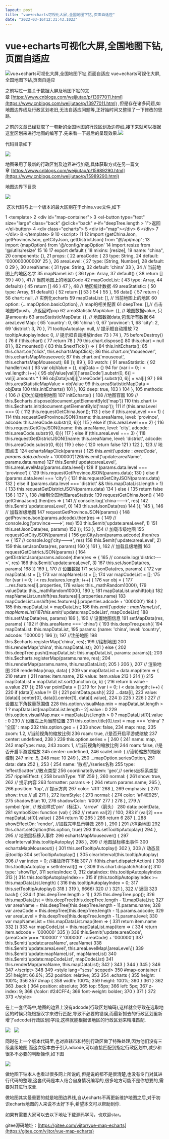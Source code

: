 ```yaml
---
layout: post
title: "vue+echarts可视化大屏,全国地图下钻,页面自适应"
date: "2022-03-16T12:31:43.102Z"
---
```

vue+echarts可视化大屏,全国地图下钻,页面自适应
=============================

![vue+echarts可视化大屏,全国地图下钻,页面自适应](https://img2022.cnblogs.com/blog/1345718/202203/1345718-20220311191613042-1332345011.png) vue+echarts可视化大屏,全国地图下钻,页面自适应

之前写过一篇关于数据大屏及地图下钻的文章 [https://www.cnblogs.com/weijiutao/p/13977011.html](https://www.cnblogs.com/weijiutao/p/13977011.html) ,但是存在诸多问题,如地图边界线及行政区划老旧,无法自适应问题等,正好抽时间又整理了一下修改的思路.

之前的文章已经获取了一套新的全国地图的行政区划及边界线,接下来就可以根据这套区划来进行地图的编写了.先来看一下最后的呈现效果.![](https://img2022.cnblogs.com/blog/1345718/202203/1345718-20220311185515641-1202108135.gif)

代码目录如下

![](https://img2022.cnblogs.com/blog/1345718/202203/1345718-20220311185617031-922996823.png)

地图采用了最新的行政区划及边界进行加载,具体获取方式在另一篇文章 [https://www.cnblogs.com/weijiutao/p/15989290.html](https://www.cnblogs.com/weijiutao/p/15989290.html)

地图边界下目录

![](https://img2022.cnblogs.com/blog/1345718/202203/1345718-20220311192329814-1691778136.png)

 这次代码与上一个版本的最大区别在于china.vue文件,如下

  1 <template\>
  2   <div id\="map-container"\>
  3     <el-button type\="text" size\="large" class\="back" @click\="back" v-if\="deepTree.length > 1"\>返回</el-button\>
  4     <div class\="echarts"\>
  5       <div id\="map"\></div\>
  6     </div\>
  7   </div\>
  8 </template\>
  9 
 10 <script\>
 11 
 12 import {getChinaJson, getProvinceJson, getCityJson, getDistrictJson} from "@/api/map";
 13 import {mapOption} from '@/config/mapOption'
 14 import resize from '@/utils/resize'
 15 
 16 
 17 export default { 18   mixins: \[resize\],
 19 name: "china",
 20   components: {},
 21   props: {
 22     areaCode: {
 23       type: String,
 24       default: '000000000000'
 25     },
 26     areaLevel: {
 27       type: \[String, Number\],
 28       default: 0
 29     },
 30     areaName: {
 31       type: String,
 32       default: 'china'
 33     },
 34     // 当前地图上的地区名字
 35     mapNameList: {
 36       type: Array,
 37       default() {
 38         return \[\] 39       }
 40     },
 41     // 当前地图上的地区Code
 42     mapCodeList: {
 43       type: Array,
 44       default() {
 45         return \[\] 46       }
 47     },
 48     // 地区统计数据
 49     areaStatistic: {
 50       type: Array,
 51       default() {
 52         return \[\] 53       }
 54     }
 55   },
 56   data() {
 57     return { 58 chart: null, // 实例化echarts
 59 mapDataList: \[\], // 当前地图上的地区
 60 option: {...mapOption.basicOption}, // map的相关配置
 61       deepTree: \[\],// 点击地图时push，点返回时pop
 62 areaStatisticMapValue: {}, // 地图数据value, 只是amounts
 63 areaStatisticMapData: {}, // 地图数据data,包含所有数据
 64       areaLevelMap: {
 65         'country': 0,
 66         'china': 0,
 67         'province': 1,
 68         'city': 2,
 69         'district': 3,
 70       },
 71 tooltipAutoplay: null, // 提示框自动播放
 72 tooltipAutoplayIndex: 0, // 提示框自动播放index
 73     }
 74   },
 75   beforeDestroy() {
 76     if (!this.chart) {
 77       return
 78     }
 79     this.chart.dispose()
 80     this.chart \= null
 81   },
 82   mounted() {
 83     this.$nextTick(() \=> { 84       this.initEcharts();
 85       this.chart.on('click', this.echartsMapClick);
 86       this.chart.on('mouseover', this.echartsMapMouseover);
 87       this.chart.on('mouseout', this.echartsMapMouseout);
 88     });
 89   },
 90   watch: {
 91     areaStatistic: {
 92       handler(val) {
 93         var objValue \= {}, objData \= {} 94         for (var i \= 0; i < val.length; i++) {
 95           objValue\[val\[i\]\['areaCode'\].substr(0, 6)\] \= val\[i\].amounts \* 1
 96           objData\[val\[i\]\['areaCode'\].substr(0, 6)\] \= val\[i\] 97         }
 98         this.areaStatisticMapValue \= objValue 99         this.areaStatisticMapData \= objData
100         this.initEcharts()
101 },
102 deep: true,
103 }
104 },
105 methods: {
106     // 初次加载绘制地图
107 initEcharts() {
108       //地图容器
109       // this.$echarts.dispose(document.getElementById('map'))
110       this.chart \= this.$echarts.init(document.getElementById('map'));
111       if (this.areaLevel \=== 0) {
112         this.requestGetChinaJson();
113 } else if (this.areaLevel \=== 1) {
114         this.requestGetProvinceJSON({name: this.areaName, level: 'province', adcode: this.areaCode.substr(0, 6)})
115 } else if (this.areaLevel \=== 2) {
116         this.requestGetCityJSON({name: this.areaName, level: 'city', adcode: this.areaCode.substr(0, 6)})
117 } else if (this.areaLevel \=== 3) {
118         this.requestGetDistrictJSON({name: this.areaName, level: 'district', adcode: this.areaCode.substr(0, 6)})
119 } else {
120         return false
121 }
122 },
123     // 地图点击
124 echartsMapClick(params) {
125       this.$emit('update:areaCode', params.data.adcode + '000000')
126       this.$emit('update:areaName', params.data.name)
127       this.$emit('update:areaLevel', this.areaLevelMap\[params.data.level\])
128       if (params.data.level \=== 'province') {
129         this.requestGetProvinceJSON(params.data);
130 } else if (params.data.level \=== 'city') {
131         this.requestGetCityJSON(params.data)
132 } else if (params.data.level \=== 'district' && this.mapDataList.length \> 1) {
133         this.requestGetDistrictJSON(params.data)
134 } else {
135         return false
136 }
137 },
138     //绘制全国地图areaStatistic
139 requestGetChinaJson() {
140 getChinaJson().then(res \=> {
141         // console.log('china--->', res)
142         this.$emit('update:areaLevel', 0)
143         this.setJsonData(res)
144 });
145 },
146     // 加载省级地图
147 requestGetProvinceJSON(params) {
148 getProvinceJson(params.adcode).then(res \=> {
149         // console.log('province--->', res)
150         this.$emit('update:areaLevel', 1)
151         this.setJsonData(res, params)
152 });
153 },
154     // 加载市级地图
155 requestGetCityJSON(params) {
156 getCityJson(params.adcode).then(res \=> {
157         // console.log('city--->', res)
158         this.$emit('update:areaLevel', 2)
159         this.setJsonData(res, params)
160 })
161 },
162     // 加载县级地图
163 requestGetDistrictJSON(params) {
164 getDistrictJson(params.adcode).then(res \=> {
165         // console.log('district--->', res)
166         this.$emit('update:areaLevel', 3)
167         this.setJsonData(res, params)
168 })
169 },
170     // 设置数据
171 setJsonData(res, params) {
172       var mapDataList \= \[\];
173       var mapNameList \= \[\];
174       var mapCodeList \= \[\];
175       for (var i \= 0; i < res.features.length; i++) {
176         var obj \= {
177 ...res.features\[i\].properties,
178 value: this.\_mathRandom1000(),
179 valueData: this.\_mathRandom1000(),
180 };
181 mapDataList.unshift(obj)
182 mapNameList.unshift(res.features\[i\].properties.name)
183 mapCodeList.unshift(res.features\[i\].properties.adcode + '000000')
184 }
185       this.mapDataList \= mapDataList;
186       this.$emit('update:mapNameList', mapNameList)
187       this.$emit('update:mapCodeList', mapCodeList)
188       this.setMapData(res, params)
189 },
190     // 设置地图信息
191 setMapData(res, params) {
192       if (this.areaName \=== 'china') {
193         this.deepTree.push({
194 mapDataList: this.mapDataList,
195 params: {name: 'china', level: 'country', adcode: '100000'}
196 });
197         //注册地图
198         this.$echarts.registerMap('china', res);
199         //绘制地图
200         this.renderMap('china', this.mapDataList);
201 } else {
202         this.deepTree.push({mapDataList: this.mapDataList, params: params});
203         this.$echarts.registerMap(params.name, res);
204         this.renderMap(params.name, this.mapDataList);
205 }
206 },
207     // 渲染地图
208 renderMap(map, data) {
209       var mapDataList \= data.map(item \=> {
210         return {
211 name: item.name,
212 value: item.value
213 }
214 })
215 mapDataList \= mapDataList.sort(function (a, b) {
216         return b.value \- a.value
217 });
218       var pointData \= \[\]
219       for (var i \= 0; i < data.length; i++) {
220         if (data\[i\].value != 0) {
221 pointData.push({
222 ...data\[i\],
223             value: \[data\[i\].center\[0\], data\[i\].center\[1\], data\[i\].value\],
224 })
225 }
226 }
227       // 设置左下角数量范围值
228       this.option.visualMap.min \= mapDataList.length \> 1 ? mapDataList\[mapDataList.length \- 2\].value : 0
229       this.option.visualMap.max \= mapDataList.length \> 0 ? mapDataList\[0\].value : 0
230       // 设置左上角当前位置
231       this.option.title\[0\].text \= map \=== 'china' ? '全国' : map
232       this.option.geo \= {
233 show: false,
234 map: map,
235 zoom: 1.2, //当前视角的缩放比例
236 roam: true, //是否开启平游或缩放
237 center: undefined,
238 }
239       this.option.series \= \[
240 {
241 name: map,
242 mapType: map,
243 zoom: 1, //当前视角的缩放比例
244 roam: false, //是否开启平游或缩放
245 center: undefined,
246 scaleLimit: { //滚轮缩放的极限控制
247             min: .5,
248 max: 10
249 },
250 ...mapOption.seriesOption,
251 data: data
252 },
253 {
254 name: '散点',//series名称
255 type: 'effectScatter',//散点类型
256 coordinateSystem: 'geo',// series坐标系类型
257 rippleEffect: {
258 brushType: 'fill'
259 },
260 normal: {
261 show: true,
262             // 提示内容
263 formatter: params \=> {
264               return params.name;
265 },
266 position: 'top', // 提示方向
267 color: '#fff'
268 },
269 emphasis: {
270 show: true // 点
271 },
272 itemStyle: {
273 normal: {
274 color: '#F4E925',
275 shadowBlur: 10,
276 shadowColor: '#000'
277 }
278 },
279           // symbol:'pin', // 散点样式'pin'（标注）、'arrow'（箭头）
280 data: pointData,
281 symbolSize: function (val) {
282             // return val\[2\] / 100;
283             if (val\[2\] \=== mapDataList\[0\].value) {
284               return 10
285 }
286             return 6
287 },
288 showEffectOn: 'render', //加载完毕显示特效
289 },
290 \]
291       //渲染地图
292       this.chart.setOption(this.option, true)
293       this.setTooltipAutoplay()
294 },
295     // 地图鼠标移入事件
296 echartsMapMouseover() {
297       clearInterval(this.tooltipAutoplay)
298 },
299     // 地图鼠标移出事件
300 echartsMapMouseout() {
301       this.setTooltipAutoplay()
302 },
303     // 动态显示tooltip
304 setTooltipAutoplay() {
305       clearInterval(this.tooltipAutoplay)
306       // var index = 0; //播放所在下标
307       // if(this.chart.dispatchAction) {
308       this.tooltipAutoplay \= setInterval(() \=> {
309         this.chart.dispatchAction({
310 type: 'showTip',
311 seriesIndex: 0,
312 dataIndex: this.tooltipAutoplayIndex
313 })
314         this.tooltipAutoplayIndex++
315         if (this.tooltipAutoplayIndex \>= this.mapDataList.length) {
316           this.tooltipAutoplayIndex \= 0;
317           this.setTooltipAutoplay()
318 }
319 }, 6666)
320       // }
321 },
322     // 返回
323 back() {
324       if (this.deepTree.length \> 1) {
325         this.deepTree.pop();
326         this.mapDataList \= this.deepTree\[this.deepTree.length \- 1\].mapDataList;
327         var areaName \= this.deepTree\[this.deepTree.length \- 1\].params.name;
328         var areaCode \= this.deepTree\[this.deepTree.length \- 1\].params.adcode;
329         var areaLevel \= this.deepTree\[this.deepTree.length \- 1\].params.level;
330         var mapNameList \= this.mapDataList.map(item \=> {
331           return item.name
332 })
333         var mapCodeList \= this.mapDataList.map(item \=> {
334           return item.adcode + '000000'
335 })
336         this.$emit('update:areaCode', (areaCode \=== '100000' ? '000000' : areaCode) + '000000')
337         this.$emit('update:areaName', areaName)
338         this.$emit('update:areaLevel', this.areaLevelMap\[areaLevel\])
339         this.$emit('update:mapNameList', mapNameList)
340         this.$emit('update:mapCodeList', mapCodeList)
341         this.renderMap(areaName, this.mapDataList);
342 }
343 }
344 }
345 }
346 
347 </script\>
348 
349 <style lang\="scss" scoped\>
350 #map-container {
351   height: 66.6%;
352   position: relative;
353 
354 .echarts {
355     height: 100%;
356 
357 #map {
358       width: 100%;
359       height: 100%;
360     }
361 }
362 
363 .back {
364     position: absolute;
365     top: 55px;
366     left: 5px;
367     z-index: 9;
368     //color: #24CFF4;
369     font-weight: bolder;
370   }
371 }
372 
373 </style\>

在上一套代码中,地图的边界上没有adcode(行政区划编码),这样就会导致在选取地区的时候只能根据汉字来进行匹配,导致不必要的错误,而最新抓去的行政区划里新增了adcode(行政区划)字段,这样就能根据该地区的行政区划来精准匹配.

![](https://img2022.cnblogs.com/blog/1345718/202203/1345718-20220311190645352-885428554.png)   ![](https://img2022.cnblogs.com/blog/1345718/202203/1345718-20220311190904018-416465762.png)

同时在上一个版本代码里,也对直辖市和特别行政区做了特殊处理,因为他们没有三级县级地图,而这次版本由于引入adcode,可以直接匹配到指定行政区划中,减少和很多不必要的判断操作,如下图

![](https://img2022.cnblogs.com/blog/1345718/202203/1345718-20220311191414113-483051069.png)

做地图下钻本人也看过很多网上所说的,但是说的都不是很清楚,也没有专门对其进行代码的整理,这套代码是本人结合自身情况编写的,很多地方可能不是你想要的,需要对其进行取舍.

做地图其实最重要的就是地图边界线,自从echarts不再更新维护地图之后,对于初识echarts地图的人来说不太好下手,希望本文可以帮助到你.

如果有需要大家可以去以下地址下载源码学习，也欢迎star。

gitee源码地址：[https://gitee.com/vijtor/vue-map-echarts](https://gitee.com/vijtor/vue-map-echarts)
